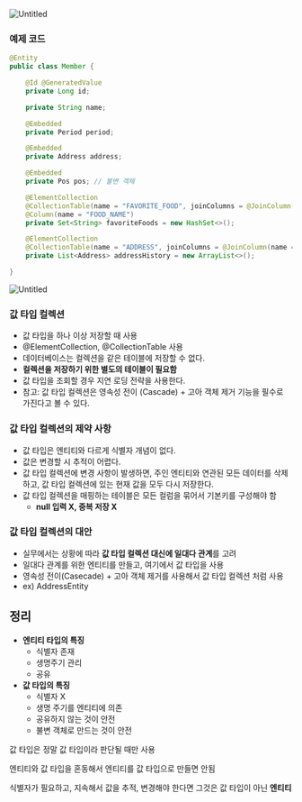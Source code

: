 ![Untitled](https://s3-us-west-2.amazonaws.com/secure.notion-static.com/800eb655-bc93-49d0-a89a-abf9d605c36d/Untitled.png)

### 예제 코드

```java
@Entity
public class Member {

    @Id @GeneratedValue
    private Long id;

    private String name;

    @Embedded
    private Period period;

    @Embedded
    private Address address;

    @Embedded
    private Pos pos; // 불변 객체

    @ElementCollection
    @CollectionTable(name = "FAVORITE_FOOD", joinColumns = @JoinColumn(name = "MEMBER_ID"))
    @Column(name = "FOOD_NAME")
    private Set<String> favoriteFoods = new HashSet<>();

    @ElementCollection
    @CollectionTable(name = "ADDRESS", joinColumns = @JoinColumn(name = "MEMBER_ID"))
    private List<Address> addressHistory = new ArrayList<>();

}
```

![Untitled](https://s3-us-west-2.amazonaws.com/secure.notion-static.com/907e6287-e237-4372-b829-379c14474d65/Untitled.png)

### 값 타입 컬렉션

- 값 타입을 하나 이상 저장할 때 사용
- @ElementCollection, @CollectionTable 사용
- 데이터베이스는 컬렉션을 같은 테이블에 저장할 수 없다.
- **컬렉션을 저장하기 위한 별도의 테이블이 필요함**
- 값 타입을 조회할 경우 지연 로딩 전략을 사용한다.
- 참고: 값 타입 컬렉션은 영속성 전이 (Cascade) + 고아 객체 제거 기능을 필수로 가진다고 볼 수 있다.

### 값 타입 컬렉션의 제약 사항

- 값 타입은 엔티티와 다르게 식별자 개념이 없다.
- 값은 변경할 시 추적이 어렵다.
- 값 타입 컬렉션에 변경 사항이 발생하면, 주인 엔티티와 연관된 모든 데이터를 삭제하고, 값 타입 컬렉션에 있는 현재 값을 모두 다시 저장한다.
- 값 타입 컬렉션을 매핑하는 테이블은 모든 컬럼을 묶어서 기본키를 구성해야 함
    - **null 입력 X, 중복 저장 X**

### 값 타입 컬렉션의 대안

- 실무에서는 상황에 따라 **값 타입 컬렉션 대신에 일대다 관계**를 고려
- 일대다 관계를 위한 엔티티를 만들고, 여기에서 값 타입을 사용
- 영속성 전이(Casecade) + 고아 객체 제거를 사용해서 값 타입 컬렉션 처럼 사용
- ex) AddressEntity

## 정리

- **엔티티 타입의 특징**
    - 식별자 존재
    - 생명주기 관리
    - 공유
- **값 타입의 특징**
    - 식별자 X
    - 생명 주기를 엔티티에 의존
    - 공유하지 않는 것이 안전
    - 불변 객체로 만드는 것이 안전

값 타입은 정말 값 타입이라 판단될 때만 사용

엔티티와 값 타입을 혼동해서 엔티티를 값 타입으로 만들면 안됨

식별자가 필요하고, 지속해서 값을 추적, 변경해야 한다면 그것은 값 타입이 아닌 **엔티티**